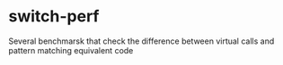 # switch-perf
Several benchmarsk that check the difference between virtual calls and pattern matching equivalent code
